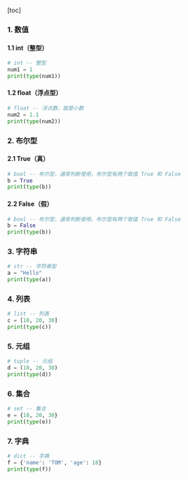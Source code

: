 

[toc]

### 1. 数值

#### 1.1 int（整型）

```python
# int -- 整型
num1 = 1
print(type(num1))
```

#### 1.2 float（浮点型）

```python
# float -- 浮点数，就是小数
num2 = 1.1
print(type(num2))
```

### 2. 布尔型

#### 2.1 True（真）

```python
# bool -- 布尔型，通常判断使用，布尔型有两个取值 True 和 False
b = True
print(type(b))
```

#### 2.2 False（假）

```python
# bool -- 布尔型，通常判断使用，布尔型有两个取值 True 和 False
b = False
print(type(b))
```

### 3. 字符串

```python
# str -- 字符串型
a = "Hello"
print(type(a))
```

### 4. 列表

```python
# list -- 列表
c = [10, 20, 30]
print(type(c))
```

### 5. 元组

```python
# tuple -- 元组
d = (10, 20, 30)
print(type(d))
```

### 6. 集合

```python
# set -- 集合
e = {10, 20, 30}
print(type(e))
```

### 7. 字典

```python
# dict -- 字典
f = {'name': 'TOM', 'age': 18}
print(type(f))
```

